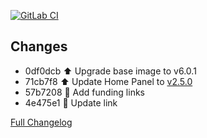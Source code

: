 [![GitLab CI][gitlabci-shield]][gitlabci]

## Changes

- 0df0dcb ⬆ Upgrade base image to v6.0.1 
- 71cb7f8 ⬆ Update Home Panel to [v2.5.0](https://github.com/timmo001/home-panel/releases/tag/v2.5.0) 
- 57b7208 🔗 Add funding links 
- 4e475e1 🔗 Update link 

[Full Changelog][changelog]

[changelog]: https://github.com/hassio-addons/addon-home-panel/compare/v1.4.8...v1.5.0
[gitlabci-shield]: https://gitlab.com/hassio-addons/addon-home-panel/badges/v1.5.0/pipeline.svg
[gitlabci]: https://gitlab.com/hassio-addons/addon-home-panel/pipelines
